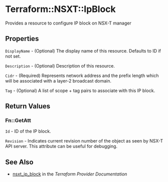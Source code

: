 # Terraform::NSXT::IpBlock

Provides a resource to configure IP block on NSX-T manager

## Properties

`DisplayName` - (Optional) The display name of this resource. Defaults to ID if not set.

`Description` - (Optional) Description of this resource.

`Cidr` - (Required) Represents network address and the prefix length which will be associated with a layer-2 broadcast domain.

`Tag` - (Optional) A list of scope + tag pairs to associate with this IP block.


## Return Values

### Fn::GetAtt

`Id` - ID of the IP block.

`Revision` - Indicates current revision number of the object as seen by NSX-T API server. This attribute can be useful for debugging.

## See Also

* [nsxt_ip_block](https://www.terraform.io/docs/providers/nsxt/r/ip_block.html) in the _Terraform Provider Documentation_